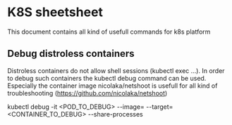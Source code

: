 # K8S sheetsheet
This document contains all kind of usefull commands for k8s platform

## Debug distroless containers
Distroless containers do not allow shell sessions (kubectl exec ...).
In order to debug such containers the kubectl debug command can be used.
Especially the container image nicolaka/netshoot is usefull for all kind of troubleshooting (https://github.com/nicolaka/netshoot)

kubectl debug -it <POD_TO_DEBUG> --image=<helper-image> --target=<CONTAINER_TO_DEBUG> --share-processes
